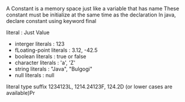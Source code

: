 A Constant is a memory space just like a variable that has name
These constant must be initialize at the same time as the declaration
In java, declare constant using keyword final

literal : Just Value
 - interger literals : 123
 - fLoating-point literals : 3.12, -42.5
 - boolean literals : true or false
 - character literals : 'a', 'Z'
 - string literals : "Java", "Bulgogi"
 - null literals : null

literal type suffix
 1234123L, 1214.24123F, 124.2D (or lower cases are available)Pr